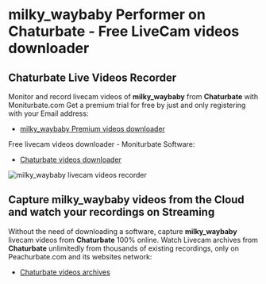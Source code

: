 # milky_waybaby Performer on Chaturbate - Free LiveCam videos downloader

## Chaturbate Live Videos Recorder

Monitor and record livecam videos of **milky_waybaby** from **Chaturbate** with Moniturbate.com
Get a premium trial for free by just and only registering with your Email address:
* [milky_waybaby Premium videos downloader](https://moniturbate.com/request-demo-licence-key.html)

Free livecam videos downloader - Moniturbate Software:
* [Chaturbate videos downloader](https://moniturbate.com/moniturbate-download-software.html)

![milky_waybaby livecam videos recorder](https://peachurnet.com/templates/moniturbate-software.png)


## Capture milky_waybaby videos from the Cloud and watch your recordings on Streaming

Without the need of downloading a software, capture **milky_waybaby** livecam videos from **Chaturbate** 100% online.
Watch Livecam archives from **Chaturbate** unlimitedly from thousands of existing recordings, only on Peachurbate.com and its websites network:
* [Chaturbate videos archives](https://peachurnet.com/)